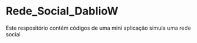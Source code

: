 # Rede_Social_DablioW
Este respositório contém códigos de uma mini aplicação simula uma rede social 
